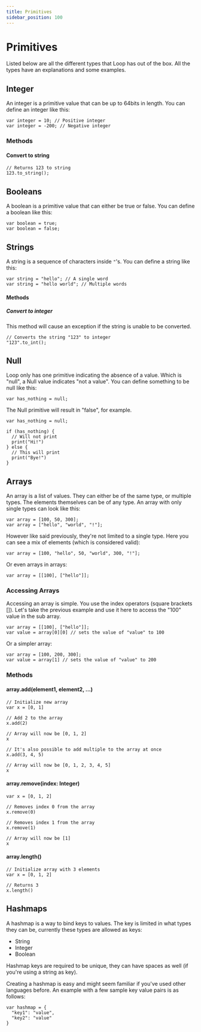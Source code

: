 ```yaml
---
title: Primitives
sidebar_position: 100
---
```


# Primitives

Listed below are all the different types that Loop has out of the box. All the types have an explanations and some examples.

## Integer

An integer is a primitive value that can be up to 64bits in length. You can define an integer like this:

```loop
var integer = 10; // Positive integer
var integer = -200; // Negative integer
```

### Methods

#### Convert to string

```loop
// Returns 123 to string
123.to_string();
```

## Booleans

A boolean is a primitive value that can either be true or false. You can define a boolean like this:

```loop
var boolean = true;
var boolean = false;
```

## Strings

A string is a sequence of characters inside `"`'s. You can define a string like this:

```loop
var string = "hello"; // A single word
var string = "hello world"; // Multiple words
```

#### Methods

##### Convert to integer

This method will cause an exception if the string is unable to be converted.

```loop
// Converts the string "123" to integer
"123".to_int();
```

## Null

Loop only has one primitive indicating the absence of a value. Which is "null", a Null value indicates "not a value". You can define something to be null like this:

```loop
var has_nothing = null;
```

The Null primitive will result in "false", for example.

```loop
var has_nothing = null;

if (has_nothing) {
  // Will not print
  print("Hi!")
} else {
  // This will print
  print("Bye!")
}
```

## Arrays

An array is a list of values. They can either be of the same type, or multiple types. The elements themselves can be of any type. An array with only single types can look like this:

```loop
var array = [100, 50, 300];
var array = ["hello", "world", "!"];
```

However like said previously, they're not limited to a single type. Here you can see a mix of elements (which is considered valid):

```loop
var array = [100, "hello", 50, "world", 300, "!"];
```

Or even arrays in arrays:

```loop
var array = [[100], ["hello"]];
```

### Accessing Arrays

Accessing an array is simple. You use the index operators (square brackets []). Let's take the previous example and use it here to access the "100" value in the sub array.

```loop
var array = [[100], ["hello"]];
var value = array[0][0] // sets the value of "value" to 100
```

Or a simpler array:

```loop
var array = [100, 200, 300];
var value = array[1] // sets the value of "value" to 200
```

### Methods

#### array.add(element1, element2, ...)

```loop
// Initialize new array
var x = [0, 1]

// Add 2 to the array
x.add(2)

// Array will now be [0, 1, 2]
x

// It's also possible to add multiple to the array at once
x.add(3, 4, 5)

// Array will now be [0, 1, 2, 3, 4, 5]
x
```

#### array.remove(index: Integer)

```loop
var x = [0, 1, 2]

// Removes index 0 from the array
x.remove(0)

// Removes index 1 from the array
x.remove(1)

// Array will now be [1]
x
```

#### array.length()

```loop
// Initialize array with 3 elements
var x = [0, 1, 2]

// Returns 3
x.length()
```

## Hashmaps

A hashmap is a way to bind keys to values. The key is limited in what types they can be, currently these types are allowed as keys:

- String
- Integer
- Boolean

Hashmap keys are required to be unique, they can have spaces as well (if you're using a string as key).

Creating a hashmap is easy and might seem familiar if you've used other languages before. An example with a few sample key value pairs is as follows:

```loop
var hashmap = {
  "key1": "value",
  "key2": "value"
}
```
